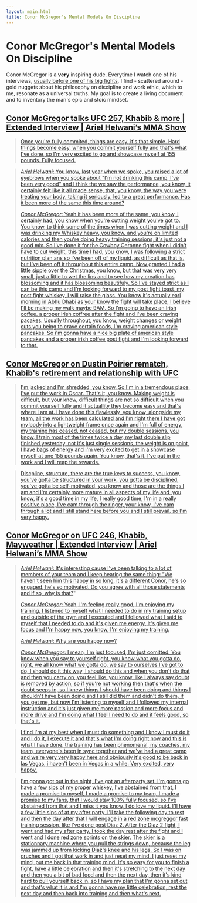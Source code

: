 ```yaml
---
layout: main.html
title: Conor McGregor's Mental Models On Discipline
---
```


# Conor McGregor's Mental Models On Discipline

Conor McGregor is a **very** inspiring dude. Everytime I watch
one of his interviews, [usually before one of his big fights](https://www.youtube.com/watch?v=h3hHqipLj6c), I find - scattered around - gold nuggets about his philosophy on discipline and work ethic, which to me, resonate as a universal truths. My goal is to create a living document and to inventory the man's epic and stoic mindset.

## [Conor McGregor talks UFC 257, Khabib & more | Extended Interview | Ariel Helwani’s MMA Show](https://www.youtube.com/watch?v=h3hHqipLj6c)

> [Once you're fully commited, things are easy, it's that simple. Hard things become easy, when you commit yourself fully and that's what I've done, so I'm very excited to go and showcase myself at 155 pounds. Fully focused.](https://youtu.be/h3hHqipLj6c?t=1006)

> [_Ariel Helwani_: You know, last year when we spoke, you raised a lot of eyebrows when you spoke about "I'm not drinking this camp, I've been very good" and I think the we saw the performance, you know, it certainly felt like it all made sense, that, you know, the way you were treating your body, taking it seriously, led to a great performance. Has it been more of the same this time around?](https://youtu.be/h3hHqipLj6c?t=1555)
>
> [_Conor McGregor_: Yeah it has been more of the same, you know, I certainly had, you know when you're cutting weight you've got to. You know, to think some of the times when I was cutting weight and I was drinking my Whiskey heavy, you know, and you're on limited calories and then you're doing heavy training sessions, it's just not a good mix. So I've done it for the Cowboy Ceronne fight when I didn't have to cut weight, this time I had, you know, I was following a strict nutrition plan ans so I've been off of my liquid, as difficult as that is, but I've been off it throughout this entire camp. Now granted I had a little sipple over the Christmas, you know, but that was very very small, just a little to wet the lips and to see how my creation has blossoming and it has blossoming beautifuly. So I've stayed strict as I can be this camp and I'm looking forward to my post fight toast, my post fight whiskey, I will raise the glass. You know it's actually earl morning in Abhu Dhabi as your know the fight will take place, I believe I'll be making my walk maybe 9AM. So I'm going to have an Irish coffee, a proper Irish coffree after the fight and I've been craving pacakes. Usually throughout, you know, weight changes or weight cuts you being to crave certain foods, I'm craving american style pancakes. So i'm gonna have a nice big plate of american style pancakes and a proper irish coffee post fight and I'm looking forward to that.](https://youtu.be/h3hHqipLj6c?t=1555)

## [Conor McGregor on Dustin Poirier rematch, Khabib's retirement and relationship with UFC](https://youtube.com/watch?v=mnFueYKI8GE)

> [I'm jacked and I'm shredded, you know. So I'm in a tremendous place, I've put the work in Oscar. That's it, you know. Making weight is difficult, but your know, difficult things are not so difficult when you commit yourself fully and it actuallity they become easy and that's where I am at. i have done this flawlessly, you know, alongside my team, all the work has been calculated and I'm right there I have got my body into a lightweight frame once again and I'm full of energy, my training has ceased, not ceased, but my double sessions, you know, I train most of the times twice a day, my last double slip finished yesterday, not it's just single sessions, the weight is on point, I have bags of energy and I'm very excited to get in a showcase myself at one 155 pounds again. You know, that's it. I've put in the work and I will reap the rewards.](https://youtu.be/mnFueYKI8GE?t=766)

> [Discpline, structure, there are the true keys to success, you know, you've gotta be structured in your work, you gotta be disciplined, you've gotta be self-motivated, you know and those are the things I am and I'm certainly more mature in all aspects of my life and, you know, it's a good time in my life, I really good time, I'm in a really positive place, I've cam through the ringer, your know, I've cam through a lot and I still stand here before you and I still prevail, so I'm very happy.](https://youtu.be/mnFueYKI8GE?t=849)

## [Conor McGregor on UFC 246, Khabib, Mayweather | Extended Interview | Ariel Helwani’s MMA Show](https://www.youtube.com/watch?v=0lzbKIwLc8k)

> [_Ariel Helwani_: It's interesting cause I've been talking to a lot of members of your team and I keep hearing the same thing: "We haven't seen him this happy in so long, it's a different Conor, he's so engaged, he's so motivated. Do you agree with all those statements and if so, why is that?](https://youtu.be/0lzbKIwLc8k?t=23)"
>
> [_Conor McGregor_: Yeah, I'm feeling really good, I'm enjoying my training, I listened to myself what I needed to do in my training setup and outside of the gym and I executed and I followed what I said to myself that I needed to do and it's given me energy, it's given me focus and I'm happy now, you know, I'm enjoying my training.](https://youtu.be/0lzbKIwLc8k?t=23)
>
> [_Ariel Helwani_: Why are you happy now?](https://youtu.be/0lzbKIwLc8k?t=23)
>
> [_Conor McGreggor_: I mean, I'm just focused, I'm just comitted. You know when you say to yourself right, you know what you gotta do, right, we all know what we gotta do, we say to ourselves I've got to do, I should do it this way, I should do this and when you don't do that and then you carry on, you feel like, you know, like I always say doubt is removed by action, so if you're not working then that's when the doubt seeps in, so I knew things I should have been doing and things I shouldn't have been doing and I still did them and didn't do them, if you get me, but now I'm listening to myself and I followed my internal instruction and it's just given me more passion and more focus and more drive and I'm doing what I feel I need to do and it feels good, so that's it.](https://youtu.be/0lzbKIwLc8k?t=23)

> [I find I'm at my best when I must do something and I know I must do it and I do it, I execute it and that's what I'm doing right now and this is what I have done, the training has been phenomenal, my coaches, my team, everyone's been in sync together and we've had a great camp and we're very very happy here and obviously it's good to be back in las Vegas, i haven't been in Vegas in a while. Very excited, very happy.](https://youtu.be/0lzbKIwLc8k?t=107)

> [I'm gonna got out in the night, I've got an afterparty set. I'm gonna go have a few sips of my proper whiskey, I've abstained from that, I made a promise to myself, I made a promise to my team, I made a promise to my fans, that I would stay 100% fully focused, so I've abstained from that and I miss it you know, I do love my liquid. I'll have a few little sips of at my after party, I'll take the following day to rest and then the day after that I will engage in a red zone mcgreggor fast training session, like I've done post Diaz 2. After the Diaz 2 fight, I went and had my after party, I took the day rest after the fight and I went and I done red zone sprints on the skier. The skier is a stationnary machine where you pull the strings down, because the leg was jammed up from kicking Diaz's knee and his legs. So I was on cruches and I got that work in and just reset my mind. I just reset my mind, put me back in that training mind. It's so easy for you to finish a fight, have a little celebration and then it's stretching to the next day and then you a bit of bad food and then the next day, then it's kind hard to pull yourself back in, so I have my plan that I'm gonna set out and that's what it is and I'm gonna have my little celebration, rest the next day and then back into training and then what's next.](https://youtu.be/0lzbKIwLc8k?t=1321)
